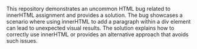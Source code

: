 This repository demonstrates an uncommon HTML bug related to innerHTML assignment and provides a solution. The bug showcases a scenario where using innerHTML to add a paragraph within a div element can lead to unexpected visual results.  The solution explains how to correctly use innerHTML or provides an alternative approach that avoids such issues.